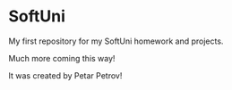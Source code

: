 # SoftUni

My first repository for my SoftUni homework and projects.

Much more coming this way!

It was created by Petar Petrov!


